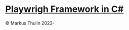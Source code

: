 # [Playwrigh Framework in C#](https://github.com/thulin82/PlaywrightFramework)

© Markus Thulin 2023-
